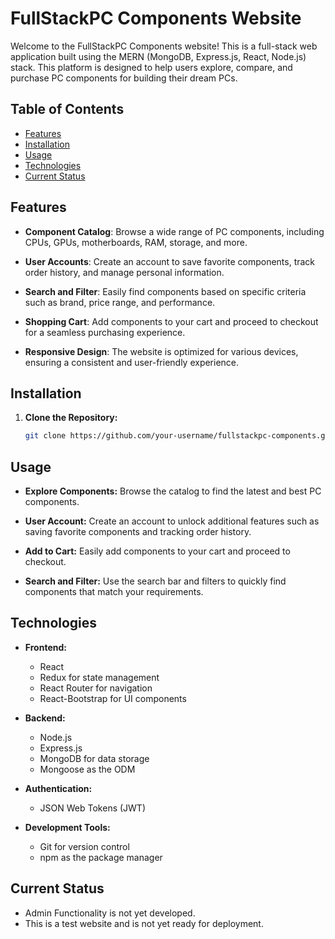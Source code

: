 # FullStackPC Components Website

Welcome to the FullStackPC Components website! This is a full-stack web application built using the MERN (MongoDB, Express.js, React, Node.js) stack. This platform is designed to help users explore, compare, and purchase PC components for building their dream PCs.

## Table of Contents

- [Features](#features)
- [Installation](#installation)
- [Usage](#usage)
- [Technologies](#technologies)
- [Current Status](#currentstatus)

## Features

- **Component Catalog**: Browse a wide range of PC components, including CPUs, GPUs, motherboards, RAM, storage, and more.

- **User Accounts**: Create an account to save favorite components, track order history, and manage personal information.

- **Search and Filter**: Easily find components based on specific criteria such as brand, price range, and performance.

- **Shopping Cart**: Add components to your cart and proceed to checkout for a seamless purchasing experience.

- **Responsive Design**: The website is optimized for various devices, ensuring a consistent and user-friendly experience.

## Installation

1. **Clone the Repository:**
   ```bash
   git clone https://github.com/your-username/fullstackpc-components.git

## Usage

- **Explore Components:**
  Browse the catalog to find the latest and best PC components.

- **User Account:**
  Create an account to unlock additional features such as saving favorite components and tracking order history.

- **Add to Cart:**
  Easily add components to your cart and proceed to checkout.

- **Search and Filter:**
  Use the search bar and filters to quickly find components that match your requirements.

## Technologies

- **Frontend:**
  - React
  - Redux for state management
  - React Router for navigation
  - React-Bootstrap for UI components

- **Backend:**
  - Node.js
  - Express.js
  - MongoDB for data storage
  - Mongoose as the ODM

- **Authentication:**
  - JSON Web Tokens (JWT)

- **Development Tools:**
  - Git for version control
  - npm as the package manager
 
## Current Status

   - Admin Functionality is not yet developed.
   - This is a test website and is not yet ready for deployment.



